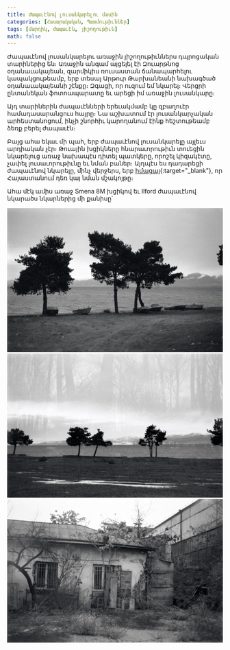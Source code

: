 ```yaml
---
title: Ժապաւէնով լուսանկարելու մասին
categories: [Հասարակական, Պատմութիւններ]
tags: [մարդիկ, ժապաւէն, յիշողութիւն]
math: false
---
```


Ժապաւէնով լուսանկարելու առաջին յիշողութիւններս դպրոցական տարիներից են։ Առաջին անգամ այցելել էի Զուարթնոց օդանաւակայեան, զարմիկիս ռուսաստան ճանապարհելու կապակցութեամբ, երբ տեսայ Արթուր Թարխանեանի նախագծած օդանաւակայեանի շէնքը։ Զգացի, որ ուզում եմ նկարել։ Վերցրի ընտանեկան ֆոտոապարատը եւ արեցի իմ առաջին լուսանկարը։

Այդ տարիներին ժապաւէնների երեւակմամբ կը զբաղուէր համադասարանցուս հայրը։ Նա աշխատում էր լուսանկարչական արհեստանոցում, ինչի շնորհիւ կարողանում էինք հեշտութեամբ ձեռք բերել ժապաւէն։

Բայց ահա եկաւ մի պահ, երբ ժապաւէնով լուսանկարելը այլեւս արդիական չէր։ Թուային խցիկները հնարաւորութիւն տուեցին նկարելուց առաջ նախապէս դիտել պատկերը, որոշել կիզակէտը, չափել լուսաւորութիւնը եւ նման բաներ։ Այդպէս ես դադարեցի ժապաւէնով նկարելը, մինչ վերջերս, երբ [իմացայ](http://ժապաւէն.հայ/){:target="\_blank"}, որ Հայաստանում դեռ կայ նման մշակոյթը։

Ահա մէկ ամիս առաջ Smena 8M խցիկով եւ Ilford ժապաւէնով նկարածս նկարներից մի քանիսը՝

<div id="gallery">
	<img src="/uploads/film-bw-2.jpg" alt="Լողափ"/>
	<img src="/uploads/film-bw-4.jpg" alt="Վերյուշ"/>
	<img src="/uploads/film-bw-5.jpg" alt="Լքուած տուն"/>
</div>
